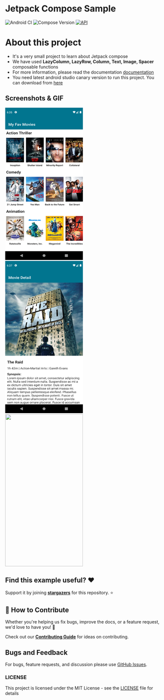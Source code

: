 # Jetpack Compose Sample
![Android CI](https://github.com/vinaygaba/Learn-Jetpack-Compose-By-Example/workflows/Android%20CI/badge.svg) 
![Compose Version](https://img.shields.io/badge/Compose-1.0.0--alpha10-brightgreen)
[![API](https://img.shields.io/badge/API-21%2B-brightgreen.svg?style=flat)](https://android-arsenal.com/api?level=21)

# About this project
 - It's a very small project to learn about Jetpack compose
 - We have used **LazyColumn, LazyRow, Column, Text, Image, Spacer** composable functions
 - For more information, please read the documentation [documentation](https://developer.android.com/jetpack/compose)
 - You need latest android studio canary version to run this project. You can download from [here](https://developer.android.com/studio/preview)

## Screenshots & GIF

<img src="1_movie_list.png" width="250" height="490">&emsp;<img src="2_movie_detail.png" width="250" height="490">&emsp;<img src="jetpack_compose.gif" width="250" height="490">

## Find this example useful? :heart:
Support it by joining __[stargazers](https://github.com/SimformSolutionsPvtLtd/Jetpack-compose-sample/stargazers)__ for this repository. :star:

## 🤝 How to Contribute

Whether you're helping us fix bugs, improve the docs, or a feature request, we'd love to have you! :muscle:

Check out our [**Contributing Guide**](https://github.com/SimformSolutionsPvtLtd/Jetpack-compose-sample/CONTRIBUTING.md) for ideas on contributing.

## Bugs and Feedback

For bugs, feature requests, and discussion please use [GitHub Issues](https://github.com/SimformSolutionsPvtLtd/Jetpack-compose-sample/issues).

### LICENSE
This project is licensed under the MIT License - see the [LICENSE](LICENSE) file for details
